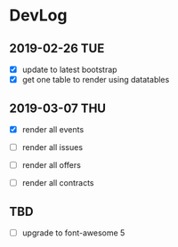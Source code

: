 # DevLog

## 2019-02-26 TUE

- [x] update to latest bootstrap
- [x] get one table to render using datatables

## 2019-03-07 THU

- [x] render all events

- [ ] render all issues

- [ ] render all offers
- [ ] render all contracts

## TBD

- [ ] upgrade to font-awesome 5
